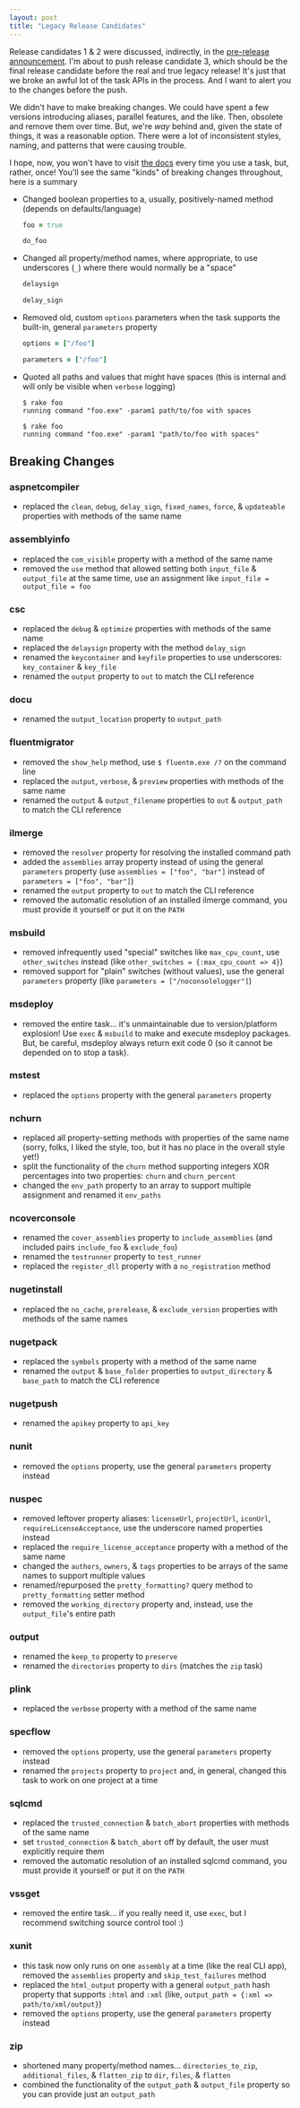 ```yaml
---
layout: post
title: "Legacy Release Candidates"
---
```


Release candidates 1 & 2 were discussed, indirectly, in the [pre-release announcement][1]. I'm about to push release candidate 3, which should be the final release candidate before the real and true legacy release! It's just that we broke an awful lot of the task APIs in the process. And I want to alert you to the changes before the push.

We didn't have to make breaking changes. We could have spent a few versions introducing aliases, parallel features, and the like. Then, obsolete and remove them over time. But, we're _way_ behind and, given the state of things, it was a reasonable option. There were a lot of inconsistent styles, naming, and patterns that were causing trouble.

I hope, now, you won't have to visit [the docs][2] every time you use a task, but, rather, once! You'll see the same "kinds" of breaking changes throughout, here is a summary

 * Changed boolean properties to a, usually, positively-named method (depends on defaults/language)
 
   ```ruby
   foo = true
   ```
   
   ```ruby
   do_foo
   ```
   
 * Changed all property/method names, where appropriate, to use underscores (`_`) where there would normally be a "space"
 
   ```ruby
   delaysign
   ```
   
   ```ruby
   delay_sign
   ```

 * Removed old, custom `options` parameters when the task supports the built-in, general `parameters` property
 
   ```ruby
   options = ["/foo"]
   ```
   
   ```ruby
   parameters = ["/foo"]
   ```

 * Quoted all paths and values that might have spaces (this is internal and will only be visible when `verbose` logging)
 
   ```
   $ rake foo 
   running command "foo.exe" -param1 path/to/foo with spaces
   ```
   
   ```
   $ rake foo
   running command "foo.exe" -param1 "path/to/foo with spaces"
   ```

## Breaking Changes

### aspnetcompiler

 * replaced the `clean`, `debug`, `delay_sign`, `fixed_names`, `force`, & `updateable`  properties with methods of the same name

### assemblyinfo

 * replaced the `com_visible` property with a method of the same name
 * removed the `use` method that allowed setting both `input_file` & `output_file` at the same time, use an assignment like `input_file = output_file = foo`

### csc

 * replaced the `debug` & `optimize` properties with methods of the same name
 * replaced the `delaysign` property with the method `delay_sign`
 * renamed the `keycontainer` and `keyfile` properties to use underscores: `key_container` & `key_file`
 * renamed the `output` property to `out` to match the CLI reference

### docu

 * renamed the `output_location` property to `output_path`

### fluentmigrator

 * removed the `show_help` method, use `$ fluentm.exe /?` on the command line
 * replaced the `output`, `verbose`, & `preview` properties with methods of the same name
 * renamed the `output` & `output_filename` properties to `out` & `output_path` to match the CLI reference

### ilmerge

 * removed the `resolver` property for resolving the installed command path 
 * added the `assemblies` array property instead of using the general `parameters` property (use `assemblies = ["foo", "bar"]` instead of `parameters = ["foo", "bar"]`)
 * renamed the `output` property to `out` to match the CLI reference
 * removed the automatic resolution of an installed ilmerge command, you must provide it yourself or put it on the `PATH`

### msbuild

 * removed infrequently used "special" switches like `max_cpu_count`, use `other_switches` instead (like `other_switches = {:max_cpu_count => 4}`)
 * removed support for "plain" switches (without values), use the general `parameters` property (like `parameters = ["/noconsolelogger"]`)

### msdeploy

 * removed the entire task... it's unmaintainable due to version/platform explosion! Use `exec` & `msbuild` to make and execute msdeploy packages. But, be careful, msdeploy always return exit code 0 (so it cannot be depended on to stop a task).

### mstest

 * replaced the `options` property with the general `parameters` property

### nchurn
 
 * replaced all property-setting methods with properties of the same name (sorry, folks, I liked the style, too, but it has no place in the overall style yet!)
 * split the functionality of the `churn` method supporting integers XOR percentages into two properties: `churn` and `churn_percent`
 * changed the `env_path` property to an array to support multiple assignment and renamed it `env_paths`
 
### ncoverconsole

 * renamed the `cover_assemblies` property to `include_assemblies` (and included pairs `include_foo` & `exclude_foo`)
 * renamed the `testrunner` property to `test_runner`
 * replaced the `register_dll` property with a `no_registration` method
 
### nugetinstall

 * replaced the `no_cache`, `prerelease`, & `exclude_version` properties with methods of the same names

### nugetpack

 * replaced the `symbols` property with a method of the same name
 * renamed the `output` & `base_folder` properties to `output_directory` & `base_path` to match the CLI reference

### nugetpush

 * renamed the `apikey` property to `api_key`

### nunit

 * removed the `options` property, use the general `parameters` property instead
 
### nuspec

 * removed leftover property aliases: `licenseUrl`, `projectUrl`, `iconUrl`, `requireLicenseAcceptance`, use the underscore named properties instead
 * replaced the `require_license_acceptance` property with a method of the same name
 * changed the `authors`, `owners`, & `tags` properties to be arrays of the same names to support multiple values
 * renamed/repurposed the `pretty_formatting?` query method to `pretty_formatting` setter method
 * removed the `working_directory` property and, instead, use the `output_file`'s entire path

### output

 * renamed the `keep_to` property to `preserve`
 * renamed the `directories` property to `dirs` (matches the `zip` task)

### plink

 * replaced the `verbose` property with a method of the same name
 
### specflow

 * removed the `options` property, use the general `parameters` property instead
 * renamed the `projects` property to `project` and, in general, changed this task to work on one project at a time
 
### sqlcmd

 * replaced the `trusted_connection` & `batch_abort` properties with methods of the same name
 * set `trusted_connection` & `batch_abort` off by default, the user must explicitly require them
 * removed the automatic resolution of an installed sqlcmd command, you must provide it yourself or put it on the `PATH`

### vssget

 * removed the entire task... if you really need it, use `exec`, but I recommend switching source control tool :)

### xunit

 * this task now only runs on one `assembly` at a time (like the real CLI app), removed the `assemblies` property and `skip_test_failures` method
 * replaced the `html_output` property with a general `output_path` hash property that supports `:html` and `:xml` (like, `output_path = {:xml => path/to/xml/output}`)
 * removed the `options` property, use the general `parameters` property instead

### zip

 * shortened many property/method names... `directories_to_zip`, `additional_files`, & `flatten_zip` to `dir`, `files`, & `flatten`
 * combined the functionality of the `output_path` & `output_file` property so you can provide just an `output_path`


 [1]: http://albacorebuild.net/2013/09/09/LegacyPreRelease.html
 [2]: https://github.com/Albacore/albacore/wiki

